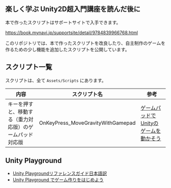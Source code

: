 ## 楽しく学ぶ Unity2D超入門講座を読んだ後に

本で作ったスクリプトはサポートサイトで入手できます。

https://book.mynavi.jp/supportsite/detail/9784839966768.html

このリポジトリでは、本で作ったスクリプトを改良したり、自主制作のゲームを作るための少し機能を追加したスクリプトを公開しています。

## スクリプト一覧

スクリプトは、全て `Assets/Scripts` にあります。

| 内容                           | スクリプト名                            |参考|
|------------------------------|-----------------------------------|---|
| キーを押すと、移動する（重力対応版）のゲームパッド対応版 | OnKeyPress_MoveGravityWithGamepad | [ゲームパッドでUnityのゲームを動かそう](https://unity-beginners-blog.unity3d.jp/2017/07/04/gamepad/)|

## Unity Playground

- [Unity Playgroundリファレンスガイド日本語訳](https://docs.google.com/document/d/1xiWggQ5sdn8NRQxH-oiv3bR9rRJxgTmMioG5wEl74ls/edit?pli=1#heading=h.5x0d5h95i329)
- [Unity Playground でゲーム作りをはじめよう](https://blog.unity.com/ja/community/get-started-making-games-with-unity-playground)
